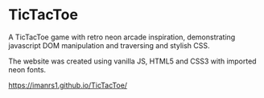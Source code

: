 # TicTacToe
A TicTacToe game with retro neon arcade inspiration, demonstrating javascript DOM manipulation and traversing and stylish CSS.

The website was created using vanilla JS, HTML5 and CSS3 with imported neon fonts.

https://imanrs1.github.io/TicTacToe/
